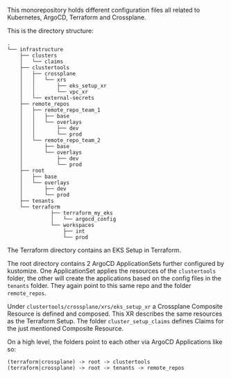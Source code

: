 This monorepository holds different configuration files all related to Kubernetes, ArgoCD, Terraform and Crossplane.

This is the directory structure:
```
.
└── infrastructure
    ├── clusters
    │   └── claims
    ├── clustertools
    │   ├── crossplane
    │   │   └── xrs
    │   │       ├── eks_setup_xr
    │   │       └── vpc_xr
    │   └── external-secrets
    ├── remote_repos
    │   ├── remote_repo_team_1
    │   │   ├── base
    │   │   └── overlays
    │   │       ├── dev
    │   │       └── prod
    │   └── remote_repo_team_2
    │       ├── base
    │       └── overlays
    │           ├── dev
    │           └── prod
    ├── root
    │   ├── base
    │   └── overlays
    │       ├── dev
    │       └── prod
    ├── tenants
    └── terraform
              ├── terraform_my_eks
              │   └── argocd_config
              └── workspaces
                  ├── int
                  └── prod
```
The Terraform directory contains an EKS Setup in Terraform. 

The root directory contains 2 ArgoCD ApplicationSets further configured by kustomize.
One ApplicationSet applies the resources of the `clustertools` folder, the other will create the applications based on the
config files in the `tenants` folder. They again point to this same repo and the folder `remote_repos`.

Under `clustertools/crossplane/xrs/eks_setup_xr` a Crossplane Composite Resource is defined and composed.
This XR describes the same resources as the Terraform Setup.
The folder `cluster_setup_claims` defines Claims for the just mentioned Composite Resource.

On a high level, the folders point to each other via ArgoCD Applications like so:
```
(terraform|crossplane) -> root -> clustertools
(terraform|crossplane) -> root -> tenants -> remote_repos
```
